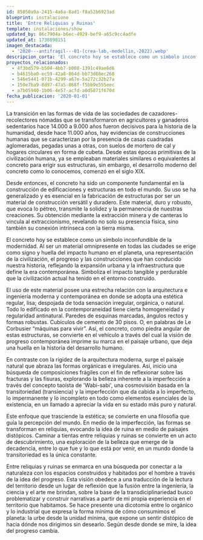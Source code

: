 ```yaml
---
id: 85050a9a-2415-4a6a-8ad1-f8a52b6923ad
blueprint: instalacione
title: 'Entre Reliquias y Ruinas'
template: instalaciones/show
updated_by: 86c7904a-b6ec-4929-bef9-a65c9cc4adfe
updated_at: 1738898151
imagen_destacada:
  - '2020---antifragil---01-(crea-lab,-medellin,-2022).webp'
descripcion_corta: 'El concreto hoy se establece como un símbolo inconfundible de la modernidad.'
proyectos_relacionados:
  - 4f3bd579-b504-4bb7-b008-1391c49ae6d6
  - b4615ba0-ec59-42a8-864d-bb73d68ec268
  - 546e5441-071b-4299-a67e-5a272c32b27a
  - 150e7ba9-8d97-47a5-868f-f5bb9e555eec
  - a7b05940-1b06-4e57-acfd-a0d5871f670d
fecha_publicacion: '2020-01-01'
---
```

La transición en las formas de vida de las sociedades de cazadores-recolectores nómadas que se transformaron en agricultores y ganaderos sedentarios hace 14.000 a 9.000 años fueron decisivos para la historia de la humanidad, desde hace 11.000 años, hay evidencias de construcciones humanas que se caracterizan por la presencia de casas cuadradas aglomeradas, pegadas unas a otras, con suelos de mortero de cal y hogares circulares en forma de cubeta. Desde estas épocas primitivas de la civilización humana, ya se empleaban materiales similares o equivalentes al concreto para erigir sus estructuras, sin embargo, el desarrollo moderno del concreto como lo conocemos, comenzó en el siglo XIX.

Desde entonces, el concreto ha sido un componente fundamental en la construcción de edificaciones y estructuras en todo el mundo. Su uso se ha generalizado y es esencial en la fabricación de estructuras por ser un material de construcción versátil y duradero. Este material, duro y robusto, que evoca lo pétreo, transmite la solidez y la permanencia de nuestras creaciones. Su obtención mediante la extracción minera y de canteras lo vincula al extraccionismo, revelando no solo su presencia física, sino también su conexión intrínseca con la tierra misma.

El concreto hoy se establece como un símbolo inconfundible de la modernidad. Al ser un material omnipresente en todas las ciudades se erige como signo y huella del impacto humano en el planeta, una representación de la civilización, el progreso y las construcciones que han conducido nuestra historia, reflejando la expansión urbana y la infraestructura que define la era contemporánea. Simboliza el impacto tangible y perdurable que la civilización actual ha tenido en el entorno construido. 

El uso de este material posee una estrecha relación con la arquitectura e ingeniería moderna y contemporánea en donde se adopta una estética regular, lisa; despojada de toda sensación irregular, orgánica, o natural. Todo lo edificado en la contemporaneidad tiene cierta homogeneidad y regularidad antinatural. Paredes de esquinas marcadas, ángulos rectos y formas robustas. Cubículos de cemento de 30 pisos. O, en palabras de Le Corbusier “máquinas para vivir”. Así, el concreto, como piedra angular de estas estructuras, se convierte en el vehículo a través del cual la visión de progreso contemporánea imprime su marca en el paisaje urbano, que deja una huella en la historia del desarrollo humano.

En contraste con la rigidez de la arquitectura moderna, surge el paisaje natural que abraza las formas orgánicas e irregulares. Así, inicio una búsqueda de composiciones frágiles con el fin de reflexionar sobre las fracturas y las fisuras, explorando la belleza inherente a la imperfección a través del concepto taoísta de 'Wabi-sabi', una cosmovisión basada en la transitoriedad (transiencia) y la imperfección que da cabida a lo imperfecto, lo impermanente y lo incompleto en todo como elementos esenciales de la existencia, en un llamado a apreciar la vida en su estado más puro y natural.

Este enfoque que trasciende la estética; se convierte en una filosofía que guía la percepción del mundo. En medio de la imperfección, las formas se transforman en reliquias, evocando la idea de ruina en medio de paisajes distópicos. Caminar a tientas entre reliquias y ruinas se convierte en un acto de descubrimiento, una exploración de la belleza que emerge de la decadencia, entre lo que fue y lo que está por venir, en un mundo donde la transitoriedad es la única constante.

Entre reliquias y ruinas se enmarca en una búsqueda por conectar a la naturaleza con los espacios construidos y habitados por el hombre a través de la idea del progreso. Esta visión obedece a una traducción de la lectura del territorio desde un lugar de reflexión que la fusión entre la ingeniería, la ciencia y el arte me brindan, sobre la base de la transdiciplinariedad busco problematizar y construir narrativas a partir de mi propia experiencia en el territorio que habitamos. Se hace presente una dicotomía entre lo orgánico y lo industrial que expresa la forma mínima de cómo consumimos el planeta: la urbe desde la unidad mínima, que expone un sentir distópico de hacia dónde nos dirigimos sin desearlo. Según desde donde se mire, la idea del progreso cambia.